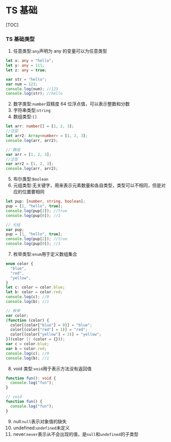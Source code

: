 # TS 基础

[TOC]

### TS 基础类型

1. 任意类型:`any`声明为 any 的变量可以为任意类型

```ts
let x: any = "hello";
let y: any = 111;
let z: any = true;
```

```js
var str = "hello";
var num = 123;
console.log(num); //123
console.log(str); //hello
```

2. 数字类型:`number`双精度 64 位浮点值，可以表示整数和分数
3. 字符串类型:`string`
4. 数组类型:`[]`

```ts
let arr: number[] = [1, 2, 3];
//泛型
let arr2: Array<number> = [1, 2, 3];
console.log(arr, arr2);
```

```js
// 数组
var arr = [1, 2, 3];
//泛型
var arr2 = [1, 2, 3];
console.log(arr, arr2);
```

5. 布尔类型:`Boolean`
6. 元组类型:无关键字，用来表示元素数量和各自类型，类型可以不相同，但是对应的位置要相同

```ts
let pup: [number, string, boolean];
pup = [1, "hello", true];
console.log(pup[2]); //true
console.log(pup[0]); //1
```

```js
// 元组
var pup;
pup = [1, "hello", true];
console.log(pup[2]); //true
console.log(pup[0]); //1
```

7. 枚举类型:`enum`用于定义数组集合

```ts
enum color {
  "blue",
  "red",
  "yellow",
}
let c: color = color.blue;
let b: color = color.red;
console.log(c); //0
console.log(b); //1
```

```js
// 枚举
var color;
(function (color) {
  color[(color["blue"] = 0)] = "blue";
  color[(color["red"] = 1)] = "red";
  color[(color["yellow"] = 2)] = "yellow";
})(color || (color = {}));
var c = color.blue;
var b = color.red;
console.log(c); //0
console.log(b); //1
```

8. void 类型:`void`用于表示方法没有返回值

```ts
function fun(): void {
  console.log("fun");
}
```

```js
// void
function fun() {
  console.log("fun");
}
```

9. null:`null`表示对象值的缺失
10. undefined:`undefined`未定义
11. never:`never`表示从不会出现的值，是`null`和`undefined`的子类型

##### 